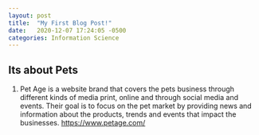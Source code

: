 ```yaml
---
layout: post
title:  "My First Blog Post!"
date:   2020-12-07 17:24:05 -0500
categories: Information Science
---
```


## Its about Pets

1.	Pet Age is a website brand that covers the pets business through different kinds of media print, online and through social media and events. Their goal is to focus on the pet market by providing news and information about the products, trends and events that impact the businesses. https://www.petage.com/ 
